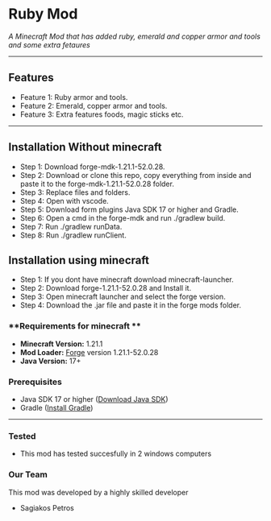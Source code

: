 # **Ruby Mod**
*A Minecraft Mod that has added ruby, emerald and copper armor and tools and some extra fetaures*


---

## **Features**
- Feature 1: Ruby armor and tools.
- Feature 2: Emerald, copper armor and tools.
- Feature 3: Extra features foods, magic sticks etc.

---

## **Installation Without minecraft**
- Step 1: Download forge-mdk-1.21.1-52.0.28.
- Step 2: Download or clone this repo, copy everything from inside and paste it to the forge-mdk-1.21.1-52.0.28 folder.
- Step 3: Replace files and folders.
- Step 4: Open with vscode.
- Step 5: Download form plugins Java SDK 17 or higher and Gradle.
- Step 6: Open a cmd in the forge-mdk and run ./gradlew build.
- Step 7: Run ./gradlew runData. 
- Step 8: Run ./gradlew runClient.
## **Installation using minecraft**
- Step 1: If you dont have minecraft download minecraft-launcher.
- Step 2: Download forge-1.21.1-52.0.28 and Install it.
- Step 3: Open minecraft launcher and select the forge version.
- Step 4: Download the .jar file and paste it in the forge mods folder.
### **Requirements for minecraft **
- **Minecraft Version:** 1.21.1
- **Mod Loader:** [Forge](https://files.minecraftforge.net/) version 1.21.1-52.0.28
- **Java Version:** 17+



### **Prerequisites**
- Java SDK 17 or higher ([Download Java SDK](https://www.oracle.com/java/))
- Gradle ([Install Gradle](https://gradle.org/install/))

---

### **Tested**
- This mod has tested succesfully in 2 windows computers

### **Our Team**
This mod was developed by a highly skilled developer
- Sagiakos Petros

